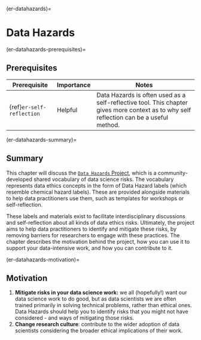 (er-datahazards)=
# Data Hazards

(er-datahazards-prerequisites)=
## Prerequisites

| Prerequisite | Importance | Notes |
| -------------|----------|------|
| {ref}`er-self-reflection` | Helpful | Data Hazards is often used as a self-reflective tool. This chapter gives more context as to why self reflection can be a useful method. |

(er-datahazards-summary)=
## Summary

This chapter will discuss the [`Data Hazards` Project](https://datahazards.com/), which is a community-developed shared vocabulary of data science risks.
The vocabulary represents data ethics concepts in the form of Data Hazard labels (which resemble chemical hazard labels).
These are provided alongside materials to help data practitioners use them, such as templates for workshops or self-reflection.

These labels and materials exist to facilitate interdisciplinary discussions and self-reflection about all kinds of data ethics risks. 
Ultimately, the project aims to help data practitioners to identify and mitigate these risks, by removing barriers for researchers to engage with these practices.
The chapter describes the motivation behind the project, how you can use it to support your data-intensive work, and how you can contribute to it.

(er-datahazards-motivation)=
## Motivation

1. **Mitigate risks in your data science work:** we all (hopefully!) want our data science work to do good, but as data scientists we are often trained primarily in solving technical problems, rather than ethical ones. Data Hazards should help you to identify risks that you might not have considered - and ways of mitigating those risks.
2. **Change research culture**: contribute to the wider adoption of data scientists considering the broader ethical implications of their work.